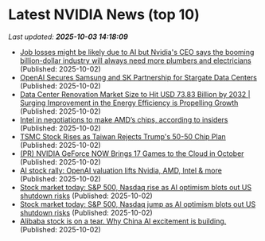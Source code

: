 # Latest NVIDIA News (top 10)
_Last updated: **2025-10-03 14:18:09**_

- [Job losses might be likely due to AI but Nvidia's CEO says the booming billion-dollar industry will always need more plumbers and electricians](https://www.pcgamer.com/hardware/job-losses-might-be-likely-due-to-ai-but-nvidias-ceo-says-the-booming-billion-dollar-industry-will-always-need-more-plumbers-and-electricians/) (Published: 2025-10-02)
- [OpenAI Secures Samsung and SK Partnership for Stargate Data Centers](https://www.androidheadlines.com/2025/10/openai-secures-samsung-and-sk-partnership-for-stargate-data-centers.html) (Published: 2025-10-02)
- [Data Center Renovation Market Size to Hit USD 73.83 Billion by 2032 | Surging Improvement in the Energy Efficiency is Propelling Growth](https://www.globenewswire.com/news-release/2025/10/02/3160477/0/en/Data-Center-Renovation-Market-Size-to-Hit-USD-73-83-Billion-by-2032-Surging-Improvement-in-the-Energy-Efficiency-is-Propelling-Growth.html) (Published: 2025-10-02)
- [Intel in negotiations to make AMD’s chips, according to insiders](https://www.pcworld.com/article/2928109/intel-in-negotiations-to-make-amds-chips-according-to-insiders.html) (Published: 2025-10-02)
- [TSMC Stock Rises as Taiwan Rejects Trump's 50-50 Chip Plan](https://finance.yahoo.com/news/tsmc-stock-rises-taiwan-rejects-134018538.html) (Published: 2025-10-02)
- [(PR) NVIDIA GeForce NOW Brings 17 Games to the Cloud in October](https://www.techpowerup.com/341565/nvidia-geforce-now-brings-17-games-to-the-cloud-in-october) (Published: 2025-10-02)
- [AI stock rally: OpenAI valuation lifts Nvidia, AMD, Intel & more](https://finance.yahoo.com/video/ai-stock-rally-openai-valuation-133157224.html) (Published: 2025-10-02)
- [Stock market today: S&P 500, Nasdaq rise as AI optimism blots out US shutdown risks](https://finance.yahoo.com/news/live/stock-market-today-sp-500-nasdaq-rise-as-ai-optimism-blots-out-us-shutdown-risks-133118033.html) (Published: 2025-10-02)
- [Stock market today: S&P 500, Nasdaq jump as AI optimism blots out US shutdown risks](https://finance.yahoo.com/news/live/stock-market-today-sp-500-nasdaq-jump-as-ai-optimism-blots-out-us-shutdown-risks-133118631.html) (Published: 2025-10-02)
- [Alibaba stock is on a tear. Why China AI excitement is building.](https://www.livemint.com/companies/news/alibaba-share-price-outlook-chinese-tech-stocks-ai-rally-baidu-share-price-11759410891595.html) (Published: 2025-10-02)

